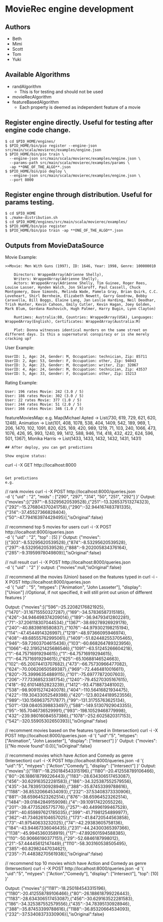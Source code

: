 MovieRec engine development
=====================================
## Authors
- Beth
- Mimi
- Scott
- Tom
- Yuki

## Available Algorithms
- randAlgorithm
    + This is for testing and should not be used
- movieRecAlgorithm
- featureBasedAlgorithm
    + Each property is deemed as independent feature of a movie

## Register engine directly. Useful for testing after engine code change.
```
$ cd $PIO_HOME/engines/
$ $PIO_HOME/bin/pio register --engine-json src/main/scala/movierec/examples/engine.json
$ $PIO_HOME/bin/pio train \
  --engine-json src/main/scala/movierec/examples/engine.json \
  --params-path src/main/scala/movierec/examples/params \
  -ap **ONE_OF_THE_ALGO**.json
$ $PIO_HOME/bin/pio deploy \
  --engine-json src/main/scala/movierec/examples/engine.json \
  --port 8000
```

## Register engine through distribution. Useful for params testing.
```
$ cd $PIO_HOME
$ ./make-distribution.sh
$ cd $PIO_HOME/engines/src/main/scala/movierec/examples/
$ $PIO_HOME/bin/pio register
$ $PIO_HOME/bin/pio train -ap **ONE_OF_THE_ALGO**.json
```

## Outputs from MovieDataSource
Movie Example:
```
>>Movie: Men With Guns (1997), ID: 1646, Year: 1998, Genre: 100000010

    Directors: WrappedArray(Adrienne Shelly),
    Writers: WrappedArray(Adrienne Shelly),
    Actors: WrappedArray(Adrienne Shelly, Tim Guinee, Roger Rees, Louise Lasser, Hynden Walch, Jon Sklaroff, Paul Cassell, Chuck Montgomery, Dave Simonds, Melinda Wade, Pamela Gray, Brian Quirk, C.C. Loveheart, Shirl Bernheim, Elizabeth Newett, Garry Goodrow, Bobby Caravella, Bill Boggs, Elaine Lang, Jan Leslie Harding, Neil Deodhar, Trish Hunter, Kevin Cahoon, Emily Cutler, Kevin Hagan, Joey Golden, Mark Blum, Gordana Rashovich, Hugh Palmer, Harry Bugin, Lynn Clayton)

    Runtimes: Australia:80, Countries: WrappedArray(USA), Languages: WrappedArray(English), Certificates: WrappedArray(Australia:M)

    Plot: Donna witnesses identical murders on the same street on different days. Is this a supernatural conspiracy or is she merely cracking up?

```
User Example:
```
UserID: 1, Age: 24, Gender: M, Occupation: technician, Zip: 85711
UserID: 2, Age: 53, Gender: F, Occupation: other, Zip: 94043
UserID: 3, Age: 23, Gender: M, Occupation: writer, Zip: 32067
UserID: 4, Age: 24, Gender: M, Occupation: technician, Zip: 43537
UserID: 5, Age: 33, Gender: F, Occupation: other, Zip: 15213
```
Rating Example:
```
User: 196 rates Movie: 242 (3.0 / 5)
User: 186 rates Movie: 302 (3.0 / 5)
User: 22 rates Movie: 377 (1.0 / 5)
User: 244 rates Movie: 51 (2.0 / 5)
User: 166 rates Movie: 346 (1.0 / 5)
```

featureMoviesMap: 
e.g.
 Map(Michael Apted -> List(730, 619, 729, 621, 620, 1248), Animation -> List(101, 408, 1078, 538, 404, 1409, 542, 189, 969, 1, 206, 1470, 102, 1091, 820, 625, 169, 420, 989, 1219, 71, 103, 240, 1066, 473, 1076, 426, 95, 993, 1240, 99, 1412, 588, 946, 114, 418, 432, 422, 624, 596, 501, 1367), Monika Harris -> List(1433, 1433, 1432, 1432, 1431, 1431)


```
## After deploy, you can get predictions

Show engine status:
```
curl -i -X GET http://localhost:8000
```

Get predictions
e.g.
```
// rank movies
curl -i -X POST http://localhost:8000/queries.json \
-d '{
  "uid" : "2",
  "mids" : ["290", "297", "314", "50", "251", "292"]
}'
Output:
{"movies":[{"297":-8.53295620539528},{"251":-13.326537513274323},{"292":-15.276804370241758},{"290":-32.944167483781335},{"314":-37.45527366828404},{"50":-47.794163974429495}],"isOriginal":false}

// recommend top 5 movies for users
curl -i -X POST http://localhost:8000/queries.json \
-d '{
  "uid" : "2",
  "top" : [5]
}'
Output:
{"movies":[{"303":-8.53295620539528},{"874":-8.53295620539528},{"297":-8.53295620539528},{"888":-9.202005834376164},{"285":-9.31959978049809}],"isOriginal":false}

// null result
curl -i -X POST http://localhost:8000/queries.json \
-d '{
  "uid" : "2"
}'
output: {"movies":null,"isOriginal":false}


// recommend all the movies (Union) based on the features typed in
curl -i -X POST http://localhost:8000/queries.json \
-d '{
  "uid" : "5",
  "mtypes": ["Animation", "John Lasseter"],
  "display": ["Union"] //Optional, if not specified, it will still print out union of different features
}'

Output:
{"movies":[{"596":-25.22082176821925},{"1470":-31.16715550327287},{"169":-34.57836587315185},{"426":-34.946498374209014},{"189":-36.94793412802281},{"71":-37.206118307044534},{"1367":-38.69278926929178},{"240":-40.8839816580837},{"1076":-44.979302198215194},{"114":-47.4544914326997},{"1219":-48.97366095946974},{"408":-49.68555762995061},{"1409":-51.824482553705465},{"946":-59.72603704615436},{"103":-60.668264789323956},{"1066":-62.319521425686546},{"1091":-63.51245266604218},{"1":-64.75716919294615},{"1":-64.75716919294615},{"1":-64.75716919294615},{"625":-65.10688146524663},{"102":-65.20074413707682},{"473":-66.75730966477082},{"624":-70.00620650589387},{"969":-72.4464810016611},{"820":-75.39996354889115},{"101":-75.69777872007603},{"206":-77.73368523381754},{"1240":-79.45270305167615},{"418":-92.61014852823239},{"1412":-93.4718873481002},{"538":-98.90915274240078},{"404":-110.56416821934475},{"422":-119.30433052549398},{"420":-123.80244189523556},{"989":-130.15696375717877},{"99":-131.31755763625134},{"501":-139.08405398833497},{"588":-149.51307929043355},{"95":-165.7046736529991},{"993":-198.10529468779998},{"432":-239.98016084557386},{"1078":-252.6025820317153},{"542":-320.55905302650393}],"isOriginal":false}


// recomment movies based on the features typed in (Intersection)
curl -i -X POST http://localhost:8000/queries.json -d '{
  "uid":"5",
  "mtypes": ["Animation", "John Lasseter"],
  "display": ["Intersect"]
}'
Output:
{"movies":[{"No movie found":0.0}],"isOriginal":false}


// recommend movies which have Action and Comedy as genre (Intersection)
curl -i -X POST http://localhost:8000/queries.json -d '{
  "uid":"5",
  "mtypes": ["Action","Comedy"],
  "display": ["Intersect"]
}'
Output:
{"movies":[{"1181":-18.250184543315196},{"1180":-20.412558789106466},{"80":-26.188618799226443},{"1183":-28.634306517453087},{"456":-30.629163522281583},{"186":-34.325387552579556},{"435":-34.78395130928946},{"388":-35.87453399788616},{"1188":-36.85320664534093},{"232":-37.53408373330906},{"881":-38.65964523262514},{"876":-38.65964523262514},{"1484":-39.01842849159098},{"4":-39.10917422055226},{"201":-39.47735265775776},{"257":-40.44996199467528},{"391":-40.659897621785035},{"399":-41.71981254899977},{"362":-41.734626104657025},{"173":-41.84720544563858},{"73":-41.97540633232025},{"74":-42.29383605758136},{"184":-43.94467336046435},{"231":-44.24300365397366},{"1138":-45.9945360358919},{"17":-47.892601594588385},{"110":-50.90666190377151},{"29":-52.6846187998012},{"21":-57.44445612147449},{"1110":-58.303160538505495},{"385":-60.82982447034621},{"235":-71.44838270561938}],"isOriginal":false} 

// recommend top 10 movies which have Action and Comedy as genre (Intersection)
curl -i -X POST http://localhost:8000/queries.json -d '{
  "uid":"5",
  "mtypes": ["Action","Comedy"],
  "display": ["Intersect"],
  "top": [10]
}'

Output:
{"movies":[{"1181":-18.250184543315196},{"1180":-20.412558789106466},{"80":-26.188618799226443},{"1183":-28.634306517453087},{"456":-30.629163522281583},{"186":-34.325387552579556},{"435":-34.78395130928946},{"388":-35.87453399788616},{"1188":-36.85320664534093},{"232":-37.53408373330906}],"isOriginal":false}

```

